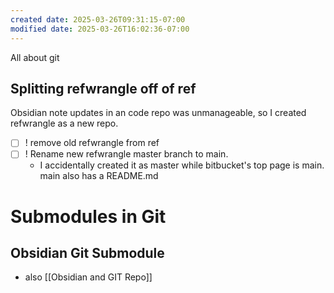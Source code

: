 ```yaml
---
created date: 2025-03-26T09:31:15-07:00
modified date: 2025-03-26T16:02:36-07:00
---
```

All about git

## Splitting refwrangle off of ref
Obsidian note updates in an code repo was unmanageable, so I created refwrangle as a new repo.

- [ ] ! remove old refwrangle from ref
- [ ] ! Rename new refwrangle master branch to main.  
	- I accidentally created it as master while bitbucket's top page is main.  main also has a README.md
# Submodules in Git
## Obsidian Git Submodule
- also [[Obsidian and GIT Repo]]